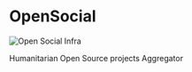 # OpenSocial
![Open Social Infra](https://github.com/ZaiusDR/opensocial/workflows/Open%20Social%20Deploy/badge.svg)

Humanitarian Open Source projects Aggregator
